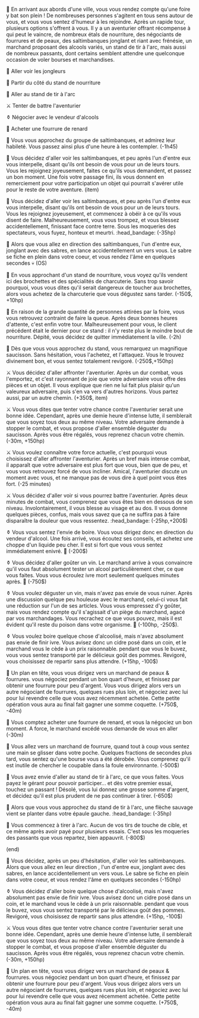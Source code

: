 :circus_tent: En arrivant aux abords d'une ville, vous vous rendez compte qu'une foire y bat son plein ! De nombreuses personnes s'agitent en tous sens autour de vous, et vous vous sentez d'humeur à les rejoindre. Après un rapide tour, plusieurs options s'offrent à vous. Il y a un aventurier offrant récompense à qui peut le vaincre, de nombreux étals de nourriture, des négociants de fourrures et de peaux, des saltimbanques jonglant et riant avec frénésie, un marchand proposant des alcools variés, un stand de tir à l'arc, mais aussi de nombreux passants, dont certains semblent attendre une quelconque occasion de voler bourses et marchandises.

🤹 Aller voir les jongleurs

:oden: Partir du côté du stand de nourriture

:dart: Aller au stand de tir à l'arc

:crossed_swords: Tenter de battre l'aventurier

⚱️ Négocier avec le vendeur d'alcools

🦊 Acheter une fourrure de renard


🤹 Vous vous approchez du groupe de saltimbanques, et admirez leur habileté. Vous passez ainsi plus d'une heure à les contempler. (-1h45)

🤹 Vous décidez d'aller voir les saltimbanques, et peu après l'un d'entre eux vous interpelle, disant qu'ils ont besoin de vous pour un de leurs tours. Vous les rejoignez joyeusement, faites ce qu'ils vous demandent, et passez un bon moment. Une fois votre passage fini, ils vous donnent en remerciement pour votre participation un objet qui pourrait s'avérer utile pour le reste de votre aventure. (item)

🤹 Vous décidez d'aller voir les saltimbanques, et peu après l'un d'entre eux vous interpelle, disant qu'ils ont besoin de vous pour un de leurs tours. Vous les rejoignez joyeusement, et commencez à obéir à ce qu'ils vous disent de faire. Malheureusement, vous vous trompez, et vous blessez accidentellement, finissant face contre terre. Sous les moqueries des spectateurs, vous fuyez, honteux et meurtri. :head_bandage: (-35hp)

🤹 Alors que vous allez en direction des saltimbanques, l'un d'entre eux, jonglant avec des sabres, en lance accidentellement un vers vous. Le sabre se fiche en plein dans votre coeur, et vous rendez l'âme en quelques secondes :skull: (OS)


:oden: En vous approchant d'un stand de nourriture, vous voyez qu'ils vendent ici des brochettes et des spécialités de charcuterie. Sans trop savoir pourquoi, vous vous dites qu'il serait dangereux de toucher aux brochettes, alors vous achetez de la charcuterie que vous dégustez sans tarder. (-150$, +10hp)

:oden: En raison de la grande quantité de personnes attirées par la foire, vous vous retrouvez contraint de faire la queue. Après deux bonnes heures d'attente, c'est enfin votre tour. Malheureusement pour vous, le client précédent était le dernier pour ce stand : il n'y reste plus le moindre bout de nourriture. Dépité, vous décidez de quitter immédiatement la ville. (-2h)

:oden: Dès que vous vous approchez du stand, vous remarquez un magnifique saucisson. Sans hésitation, vous l'achetez, et l'attaquez. Vous le trouvez divinement bon, et vous sentez totalement revigoré. (-250$,+150hp)


:crossed_swords: Vous décidez d'aller affronter l'aventurier. Après un dur combat, vous l'emportez, et c'est rayonnant de joie que votre adversaire vous offre des pièces et un objet. Il vous explique que rien ne lui fait plus plaisir qu'un valeureux adversaire, puis s'en va vers d'autres horizons. Vous partez aussi, par un autre chemin. (+350$, item)

:crossed_swords: Vous vous dites que tenter votre chance contre l'aventurier serait une bonne idée. Cependant, après une demie heure d'intense lutte, il semblerait que vous soyez tous deux au même niveau. Votre adversaire demande à stopper le combat, et vous propose d'aller ensemble déguster du saucisson. Après vous être régalés, vous reprenez chacun votre chemin. (-30m, +150hp)

:crossed_swords: Vous voulez connaître votre force actuelle, c'est pourquoi vous choisissez d'aller affronter l'aventurier. Après un bref mais intense combat, il apparaît que votre adversaire est plus fort que vous, bien que de peu, et vous vous retrouvez forcé de vous incliner. Amical, l'aventurier discute un moment avec vous, et ne manque pas de vous dire à quel point vous êtes fort. (-25 minutes)

:crossed_swords: Vous décidez d'aller voir si vous pourrez battre l'aventurier. Après deux minutes de combat, vous comprenez que vous êtes bien en dessous de son niveau. Involontairement, il vous blesse au visage et au dos. Il vous donne quelques pièces, confus, mais vous savez que ça ne suffira pas à faire disparaître la douleur que vous ressentez. :head_bandage: (-25hp,+200$)

⚱️ Vous vous sentez l'envie de boire. Vous vous dirigez donc en direction du vendeur d'alcool. Une fois arrivé, vous écoutez ses conseils, et achetez une choppe d'un liquide peu cher. Il est si fort que vous vous sentez immédiatement enivré. :zany_face: (-200$)

⚱️ Vous décidez d'aller goûter un vin. Le marchand arrive à vous convaincre qu'il vous faut absolument tester un alcool particulièrement cher, ce que vous faites. Vous vous écroulez ivre mort seulement quelques minutes après. :zany_face: (-750$)

⚱️ Vous voulez déguster un vin, mais n'avez pas envie de vous ruiner. Après une discussion quelque peu houleuse avec le marchand, celui-ci vous fait une réduction sur l'un de ses articles. Vous vous empressez d'y goûter, mais vous rendez compte qu'il s'agissait d'un piège du marchand, agacé par vos marchandages. Vous recrachez ce que vous pouvez, mais il est évident qu'il reste du poison dans votre organisme. :nauseated_face: (-100hp, -250$).
 
⚱️ Vous voulez boire quelque chose d'alcoolisé, mais n'avez absolument pas envie de finir ivre. Vous avisez donc un cidre posé dans un coin, et le marchand vous le cède à un prix raisonnable. pendant que vous le buvez, vous vous sentez transporté par le délicieux goût des pommes. Revigoré, vous choisissez de repartir sans plus attendre. (+15hp, -100$)


🦊 Un plan en tête, vous vous dirigez vers un marchand de peaux & fourrures. vous négociez pendant un bon quart d'heure, et finissez par obtenir une fourrure pour peu d'argent. Vous vous dirigez alors vers un autre négociant de fourrures, quelques rues plus loin, et négociez avec lui pour lui revendre celle que vous avez récemment achetée. Cette petite opération vous aura au final fait gagner une somme coquette. (+750$, -40m)

🦊 Vous comptez acheter une fourrure de renard, et vous la négociez un bon moment. A force, le marchand excédé vous demande de vous en aller (-30m)

🦊 Vous allez vers un marchand de fourrure, quand tout à coup vous sentez une main se glisser dans votre poche. Quelques fractions de secondes plus tard, vous sentez qu'une bourse vous a été dérobée. Vous comprenez qu'il est inutile de chercher le coupable dans la foule environnante. (-500$)

:dart: Vous avez envie d'aller au stand de tir à l'arc, ce que vous faites. Vous payez le gérant pour pouvoir participer... et dès votre premier essai, touchez un passant ! Désolé, vous lui donnez une grosse somme d'argent, et décidez qu'il est plus prudent de ne pas continuer à tirer. (-650$)

:dart: Alors que vous vous approchez du stand de tir à l'arc, une flèche sauvage vient se planter dans votre épaule gauche. :head_bandage: (-35hp)

:dart: Vous commencez à tirer à l'arc. Aucun de vos tirs de touche de cible, et ce même après avoir payé pour plusieurs essais. C'est sous les moqueries des passants que vous repartez, bien appauvrit. (-800$)


(end)

🤹 Vous décidez, après un peu d'hésitation, d'aller voir les saltimbanques. Alors que vous allez en leur direction , l'un d'entre eux, jonglant avec des sabres, en lance accidentellement un vers vous. Le sabre se fiche en plein dans votre coeur, et vous rendez l'âme en quelques secondes  (-150hp)

⚱️ Vous décidez d'aller boire quelque chose d'alcoolisé, mais n'avez absolument pas envie de finir ivre. Vous avisez donc un cidre posé dans un coin, et le marchand vous le cède à un prix raisonnable. pendant que vous le buvez, vous vous sentez transporté par le délicieux goût des pommes. Revigoré, vous choisissez de repartir sans plus attendre. (+15hp, -100$)

:crossed_swords:  Vous vous dites que tenter votre chance contre l'aventurier serait une bonne idée. Cependant, après une demie heure d'intense lutte, il semblerait que vous soyez tous deux au même niveau. Votre adversaire demande à stopper le combat, et vous propose d'aller ensemble déguster du saucisson. Après vous être régalés, vous reprenez chacun votre chemin. (-30m, +150hp)

🦊 Un plan en tête, vous vous dirigez vers un marchand de peaux & fourrures. vous négociez pendant un bon quart d'heure, et finissez par obtenir une fourrure pour peu d'argent. Vous vous dirigez alors vers un autre négociant de fourrures, quelques rues plus loin, et négociez avec lui pour lui revendre celle que vous avez récemment achetée. Cette petite opération vous aura au final fait gagner une somme coquette. (+750$, -40m)
